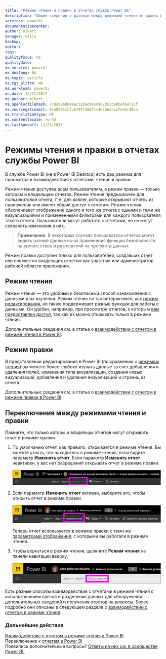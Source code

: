 ```yaml
---
title: "Режимы чтения и правки в отчетах службы Power BI"
description: "Общие сведения о разнице между режимами чтения и правки в отчетах службы Power BI"
services: powerbi
documentationcenter: 
author: mihart
manager: kfile
backup: 
editor: 
tags: 
qualityfocus: no
qualitydate: 
ms.service: powerbi
ms.devlang: NA
ms.topic: article
ms.tgt_pltfrm: NA
ms.workload: powerbi
ms.date: 12/21/2017
ms.author: mihart
ms.openlocfilehash: 7c0c09bd04eac31bac00e4562853c99befe9715f
ms.sourcegitcommit: 6ea8291cbfcb7847a8d7bc4e2b6abce7eddcd0ea
ms.translationtype: HT
ms.contentlocale: ru-RU
ms.lasthandoff: 12/21/2017
---
```

# <a name="reading-view-and-editing-view-in-power-bi-service-reports"></a>Режимы чтения и правки в отчетах службы Power BI
В службе Power BI (не в Power BI Desktop) есть два режима для просмотра и взаимодействия с отчетами: чтения и правки.  

Режим чтения доступен всем пользователям, а режим правки — только авторам и владельцам отчетов. Режим чтения предназначен для *пользователей* отчета, т. е. для коллег, которые открывают отчеты из приложения или имеют общий доступ к отчетам. Режим чтения обеспечивает отображение одного и того же отчета с одними и теми же визуализациями и примененными фильтрами для каждого пользователя такого отчета.  Пользователи могут работать с отчетами, но не могут сохранять изменения в них.

>**Примечание**. В некоторых случаях пользователи отчетов могут видеть разные данные из-за применения функции безопасности на уровне строк и разрешений на просмотр данных. 

Режим правки доступен только для пользователей, создавших отчет или совместно владеющих отчетом как участник или администратор рабочей области приложения.

## <a name="reading-view"></a>Режим чтения

Режим чтения — это удобный и безопасный способ ознакомления с данными и их изучения. Режим чтения не так интерактивен, как [режим редактирования](service-interact-with-a-report-in-editing-view.md), но также поддерживает разные функции для работы с данными. Он удобен, например, при просмотре отчетов, к которым [вам предоставлен доступ](service-share-dashboards.md), так как их можно открывать только в режиме чтения.

Дополнительные сведения см. в статье о [взаимодействии с отчетом в режиме чтения в Power BI](service-interact-with-a-report-in-reading-view.md).

## <a name="editing-view"></a>Режим правки
В представлении редактирования в Power BI (по сравнению с [режимом чтения](service-interact-with-a-report-in-reading-view.md)) вы можете более глубоко изучать данные за счет добавления и удаления полей, изменения типа визуализации, создания новых визуализаций, добавления и удаления визуализаций и страниц из отчета.

Дополнительные сведения см. в статье о [взаимодействии с отчетом в режиме правки в Power BI](service-interact-with-a-report-in-editing-view.md).

## <a name="navigating-between-editing-view-and-reading-view"></a>Переключения между режимами чтения и правки
Помните, что только авторы и владельцы отчетов могут открывать отчет в режиме правки.

1. По умолчанию отчет, как правило, открывается в режиме чтения. Вы можете узнать, что находитесь в режиме чтения, если видите параметр **Изменить отчет**. Если параметр **Изменить отчет** неактивен, у вас нет разрешений открывать отчет в режиме правки.

   ![](media/service-reading-view-and-editing-view/power-bi-edit-report-grey.png)

2. Если параметр **Изменить отчет** активен, выберите его, чтобы открыть отчет в режиме правки. 
   
   ![](media/service-reading-view-and-editing-view/power-bi-edit-report.png)
   
   Теперь отчет используется в режиме правки с теми же [параметрами отображения](power-bi-report-display-settings.md), с которыми вы работали в режиме чтения.

2. Чтобы вернуться в режим чтения, щелкните **Режим чтения** на панели навигации вверху.
   
    ![](media/service-reading-view-and-editing-view/power-bi-reading-view.png)

Есть разные способы взаимодействия с отчетами в режиме чтения с использованием срезов и разделения данных для обнаружения дополнительных сведений и получения ответов на вопросы.  Более подробно они описаны в следующем разделе о [взаимодействии с отчетом в режиме чтения](service-interact-with-a-report-in-editing-view.md).

### <a name="next-steps"></a>Дальнейшие действия
[Взаимодействие с отчетом в режиме чтения в Power BI](service-interact-with-a-report-in-editing-view.md)    
Переключение к [отчетам в Power BI](service-reports.md)    
Появились дополнительные вопросы? [Ответы на них см. в сообществе Power BI.](http://community.powerbi.com/) 

